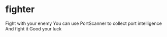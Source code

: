 # fighter
Fight with your enemy
You can use PortScanner to collect port intelligence 
And fight it
Good your luck
